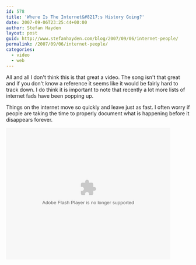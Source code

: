 ```yaml
---
id: 578
title: 'Where Is The Internet&#8217;s History Going?'
date: 2007-09-06T23:25:44+00:00
author: Stefan Hayden
layout: post
guid: http://www.stefanhayden.com/blog/2007/09/06/internet-people/
permalink: /2007/09/06/internet-people/
categories:
  - video
  - web
---
```

<p>All and all I don't think this is that great a video. The song isn't that great and if you don't know a reference it seems like it would be fairly hard to track down. I do think it is important to note that recently a lot more lists of internet fads have been popping up.</p>
<p>Things on the internet move so quickly and leave just as fast. I often worry if people are taking the time to properly document what is happening before it disappears forever.</p>
<p><embed src="http://www.channelfrederator.com/embed/player" width="450" height="360" allowScriptAccess="always" FlashVars="video_file=http://www.channelfrederator.com/embed/play/TMM_20070906" wmode="transparent" type="application/x-shockwave-flash"></embed>
</p>
